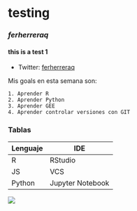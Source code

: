 # testing
### *ferherreraq* 
#### this is a test 1

* Twitter: [ferherreraq](https://twitter.com/ferherreraq)

Mis goals en esta semana son: 

    1. Aprender R
    2. Aprender Python
    3. Aprender GEE
    4. Aprender controlar versiones con GIT




### **Tablas**
| Lenguaje | IDE |
| ----------- | ----------- |
| R | RStudio |
| JS | VCS |
| Python | Jupyter Notebook |

![](https://museos.cultura.pe/sites/default/files/actividad/imagen/Logo_oficial_del_Bicentenario_de_la_Independencia_del_Peru%CC%81.png)
